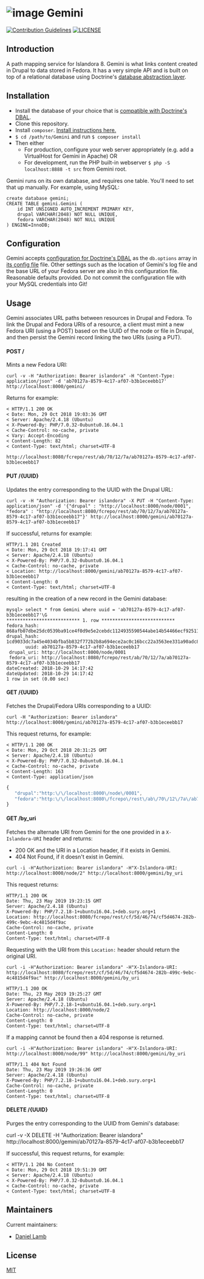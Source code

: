 # ![image](https://cloud.githubusercontent.com/assets/2371345/24554336/902613ac-1603-11e7-9c4f-1c79204388e7.png) Gemini 
[![Contribution Guidelines][2]](./CONTRIBUTING.md)
[![LICENSE][3]](./LICENSE)

## Introduction

A path mapping service for Islandora 8.  Gemini is what links content created in Drupal to data stored in Fedora.  It has a very simple API and is built on top of a relational database using Doctrine's [database abstraction layer][4].

## Installation

- Install the database of your choice that is [compatible with Doctrine's DBAL][5]. 
- Clone this repository.
- Install `composer`.  [Install instructions here.][6]
- `$ cd /path/to/Gemini` and run `$ composer install`
- Then either
  - For production, configure your web server appropriately (e.g. add a VirtualHost for Gemini in Apache) OR
  - For development, run the PHP built-in webserver `$ php -S localhost:8888 -t src` from Gemini root.

Gemini runs on its own database, and requires one table.  You'll need to set that up manually.  For example, using MySQL:
```mysql
create database gemini;
CREATE TABLE gemini.Gemini (
    id INT UNSIGNED AUTO_INCREMENT PRIMARY KEY,
    drupal VARCHAR(2048) NOT NULL UNIQUE,
    fedora VARCHAR(2048) NOT NULL UNIQUE
) ENGINE=InnoDB;
```

## Configuration

Gemini accepts [configuration for Doctrine's DBAL](http://docs.doctrine-project.org/projects/doctrine-dbal/en/latest/reference/configuration.html) as the `db.options` array in [its config file](./cfg/config.example.yaml) file.  Other settings such as the location of Gemini's log file and the base URL of your Fedora server are also in this configuration file. Reasonable defaults provided.  Do not commit the configuration file with your MySQL credentials into Git!

## Usage

Gemini associates URL paths between resources in Drupal and Fedora. To link the Drupal and Fedora URIs of a resource, a client must mint a new Fedora URI (using a POST) based on the UUID of the node or file in Drupal, and then persist the Gemini record linking the two URIs (using a PUT).

#### POST /

Mints a new Fedora URI:

`curl -v -H "Authorization: Bearer islandora" -H "Content-Type: application/json" -d 'ab70127a-8579-4c17-af07-b3b1eceebb17'  http://localhost:8000/gemini/`

Returns for example:

```
< HTTP/1.1 200 OK
< Date: Mon, 29 Oct 2018 19:03:36 GMT
< Server: Apache/2.4.18 (Ubuntu)
< X-Powered-By: PHP/7.0.32-0ubuntu0.16.04.1
< Cache-Control: no-cache, private
< Vary: Accept-Encoding
< Content-Length: 82
< Content-Type: text/html; charset=UTF-8
```

`http://localhost:8080/fcrepo/rest/ab/70/12/7a/ab70127a-8579-4c17-af07-b3b1eceebb17`

#### PUT /{UUID}

Updates the entry corresponding to the UUID with the Drupal URL:

`curl -v -H "Authorization: Bearer islandora" -X PUT -H "Content-Type: application/json" -d '{"drupal" : "http://localhost:8000/node/0001", "fedora" : "http://localhost:8080/fcrepo/rest/ab/70/12/7a/ab70127a-8579-4c17-af07-b3b1eceebb17"}' http://localhost:8000/gemini/ab70127a-8579-4c17-af07-b3b1eceebb17`


If successful, returns for example:

```
HTTP/1.1 201 Created
< Date: Mon, 29 Oct 2018 19:17:41 GMT
< Server: Apache/2.4.18 (Ubuntu)
< X-Powered-By: PHP/7.0.32-0ubuntu0.16.04.1
< Cache-Control: no-cache, private
< Location: http://localhost:8000/gemini/ab70127a-8579-4c17-af07-b3b1eceebb17
< Content-Length: 0
< Content-Type: text/html; charset=UTF-8
```

resulting in the creation of a new record in the Gemini database:

```
mysql> select * from Gemini where uuid = 'ab70127a-8579-4c17-af07-b3b1eceebb17'\G
*************************** 1. row ***************************
fedora_hash: 868afb07dbe25dc0539ba91ce4f0d9e5e2cebdc1124935590544abe14b54466ecf925113bcf057c3b1bbb9056e03e918dd60b50ad2047b9ecf44b60db8fb1a91
drupal_hash: 1cd9033dc7a45e4034bfba5b832f772b2b8a694ece2ac0c16bcc22a3563ee331a90adc843e3657e491ac550776eaff0ec2db521891da2a3a55609d817598b5da
       uuid: ab70127a-8579-4c17-af07-b3b1eceebb17
 drupal_uri: http://localhost:8000/node/0001
 fedora_uri: http://localhost:8080/fcrepo/rest/ab/70/12/7a/ab70127a-8579-4c17-af07-b3b1eceebb17
dateCreated: 2018-10-29 14:17:42
dateUpdated: 2018-10-29 14:17:42
1 row in set (0.00 sec)
```

#### GET /{UUID}

Fetches the Drupal/Fedora URIs corresponding to a UUID:

`curl -H "Authorization: Bearer islandora" http://localhost:8000/gemini/ab70127a-8579-4c17-af07-b3b1eceebb17`

This request returns, for example:

```
< HTTP/1.1 200 OK
< Date: Mon, 29 Oct 2018 20:31:25 GMT
< Server: Apache/2.4.18 (Ubuntu)
< X-Powered-By: PHP/7.0.32-0ubuntu0.16.04.1
< Cache-Control: no-cache, private
< Content-Length: 163
< Content-Type: application/json
```

```javascript
{
   "drupal":"http:\/\/localhost:8000\/node\/0001",
   "fedora":"http:\/\/localhost:8080\/fcrepo\/rest\/ab\/70\/12\/7a\/ab70127a-8579-4c17-af07-b3b1eceebb17"
}
```

#### GET /by_uri

Fetches the alternate URI from Gemini for the one provided in a `X-Islandora-URI` header and returns:
* 200 OK and the URI in a Location header, if it exists in Gemini.
* 404 Not Found, if it doesn't exist in Gemini.

`curl -i -H"Authorization: Bearer islandora" -H"X-Islandora-URI: http://localhost:8000/node/2" http://localhost:8000/gemini/by_uri`

This request returns:
```
HTTP/1.1 200 OK
Date: Thu, 23 May 2019 19:23:15 GMT
Server: Apache/2.4.18 (Ubuntu)
X-Powered-By: PHP/7.2.18-1+ubuntu16.04.1+deb.sury.org+1
Location: http://localhost:8080/fcrepo/rest/cf/5d/46/74/cf5d4674-282b-499c-9ebc-4c4815d4f9ac
Cache-Control: no-cache, private
Content-Length: 0
Content-Type: text/html; charset=UTF-8
```

Requesting with the URI from this `Location:` header should return the original URI.

`curl -i -H"Authorization: Bearer islandora" -H"X-Islandora-URI: http://localhost:8080/fcrepo/rest/cf/5d/46/74/cf5d4674-282b-499c-9ebc-4c4815d4f9ac" http://localhost:8000/gemini/by_uri`

```
HTTP/1.1 200 OK
Date: Thu, 23 May 2019 19:25:27 GMT
Server: Apache/2.4.18 (Ubuntu)
X-Powered-By: PHP/7.2.18-1+ubuntu16.04.1+deb.sury.org+1
Location: http://localhost:8000/node/2
Cache-Control: no-cache, private
Content-Length: 0
Content-Type: text/html; charset=UTF-8
```

If a mapping cannot be found then a 404 response is returned.

`curl -i -H"Authorization: Bearer islandora" -H"X-Islandora-URI: http://localhost:8000/node/99" http://localhost:8000/gemini/by_uri`

```
HTTP/1.1 404 Not Found
Date: Thu, 23 May 2019 19:26:36 GMT
Server: Apache/2.4.18 (Ubuntu)
X-Powered-By: PHP/7.2.18-1+ubuntu16.04.1+deb.sury.org+1
Cache-Control: no-cache, private
Content-Length: 0
Content-Type: text/html; charset=UTF-8
```

#### DELETE /{UUID}

Purges the entry corresponding to the UUID from Gemini's database:

curl -v -X DELETE -H "Authorization: Bearer islandora" http://localhost:8000/gemini/ab70127a-8579-4c17-af07-b3b1eceebb17

If successful, this request returns, for example:

```
< HTTP/1.1 204 No Content
< Date: Mon, 29 Oct 2018 19:51:39 GMT
< Server: Apache/2.4.18 (Ubuntu)
< X-Powered-By: PHP/7.0.32-0ubuntu0.16.04.1
< Cache-Control: no-cache, private
< Content-Type: text/html; charset=UTF-8
```

## Maintainers

Current maintainers:

* [Daniel Lamb](https://github.com/dannylamb)

## License

[MIT](https://opensource.org/licenses/MIT)

[2]: http://img.shields.io/badge/CONTRIBUTING-Guidelines-blue.svg
[3]: https://img.shields.io/badge/license-MIT-blue.svg?style=flat-square
[4]: http://docs.doctrine-project.org/projects/doctrine-dbal/en/latest/
[5]: http://docs.doctrine-project.org/projects/doctrine-dbal/en/latest/reference/introduction.html
[6]: https://getcomposer.org/download/
